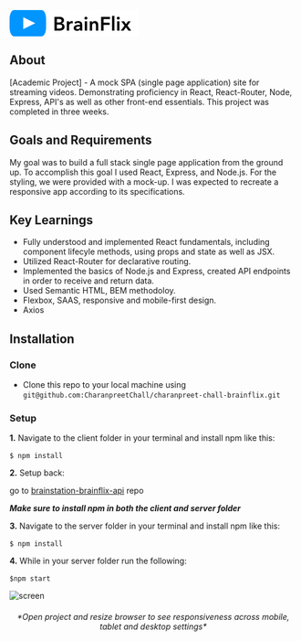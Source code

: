 <p align="left
"><img src="src/assets/Logo/BrainFlix-logo.svg" align="center"></p>

## About

[Academic Project] - A mock SPA (single page application) site for streaming videos. Demonstrating proficiency in React, React-Router, Node, Express, API's as well as other front-end essentials. This project was completed in three weeks. 

## Goals and Requirements

My goal was to build a full stack single page application from the ground up. To accomplish this goal I used React, Express, and Node.js. For the styling, we were provided with a mock-up. I was expected to recreate a responsive app according to its specifications.

## Key Learnings

- Fully understood and implemented React fundamentals, including component lifecyle methods, using props and state as well as JSX.
- Utilized React-Router for declarative routing.
- Implemented the basics of Node.js and Express, created API endpoints in order to receive and return data.
- Used Semantic HTML, BEM methodoloy.
- Flexbox, SAAS, responsive and mobile-first design.
- Axios

## Installation

### Clone

- Clone this repo to your local machine using `git@github.com:CharanpreetChall/charanpreet-chall-brainflix.git`

### Setup

 **1.** Navigate to the client folder in your terminal and install npm like this:

```
$ npm install
```

 **2.** Setup back:

go to [brainstation-brainflix-api](https://github.com/CharanpreetChall/charanpreet-chall-brainflix-api) repo


*__Make sure to install npm in both the client and server folder__*


 **3.** Navigate to the server folder in your terminal and install npm like this:

```
$ npm install
```

 **4.** While in your server folder run the following:

```
$npm start
```


![screen](src/Images/brainflix-screen.png)

<h6 align="Center">*Open project and resize browser to see responsiveness across mobile, tablet and desktop settings*</h6>
